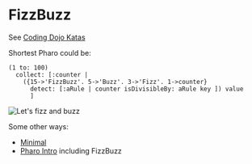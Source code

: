# FizzBuzz

See [Coding Dojo Katas](http://codingdojo.org/cgi-bin/index.pl?KataCatalogue)

Shortest Pharo could be:

```Smalltalk
(1 to: 100) 
  collect: [:counter | 
    ({15->'FizzBuzz'. 5->'Buzz'. 3->'Fizz'. 1->counter}
      detect: [:aRule | counter isDivisibleBy: aRule key ]) value 
      ]
```

![Let's fizz and buzz](https://github.com/philippeback/FizzBuzz/blob/master/FizzBuzz.png)


Some other ways:

* [Minimal](http://magaloma.blogspot.be/2011/02/fizzbuzz-kata-minimal-solution.html)
* [Pharo Intro](http://bugrammer.hateblo.jp/entry/2016/05/01/181035) including FizzBuzz

